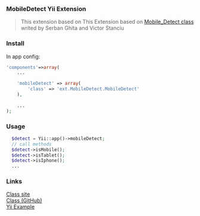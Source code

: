 ### MobileDetect Yii Extension
> This extension based on This Extension based on [Mobile_Detect class](https://github.com/serbanghita/Mobile-Detect) writed by Serban Ghita and Victor Stanciu

### Install
In app config:
```php
'components'=>array(
    ...

    'mobileDetect' => array(
        'class' => 'ext.MobileDetect.MobileDetect'
    ),
    
    ...
);
```

### Usage
```php
  $detect = Yii::app()->mobileDetect;
  // call methods
  $detect->isMobile();
  $detect->isTablet();
  $detect->isIphone();
  ...
```

### Links
[Class site](http://mobiledetect.net/)<br/>
[Class (GitHub)](https://github.com/serbanghita/Mobile-Detect)<br/>
[Yii Example](http://iamsalnikov.ru/examples/mobileDetect)
